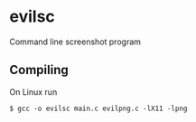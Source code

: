 # evilsc
Command line screenshot program

## Compiling
On Linux run
```
$ gcc -o evilsc main.c evilpng.c -lX11 -lpng
```
